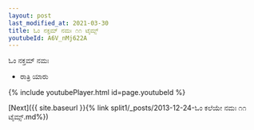 ```yaml
---
layout: post
last_modified_at: 2021-03-30
title: ಓಂ ನಕ್ತಮ್ ನಮಃ ೧೧ ಟೈಮ್ಸ್
youtubeId: A6V_nMj622A
---
```

 
 
 ಓಂ ನಕ್ತಮ್ ನಮಃ  
 
 -  ರಾತ್ರಿ ಯಾರು 
 
  
 
  
 
 
 
 
 
 


{% include youtubePlayer.html id=page.youtubeId %}
 
[Next]({{ site.baseurl }}{% link  split1/_posts/2013-12-24-ಓಂ ಕಲೆಯೇ ನಮಃ ೧೧ ಟೈಮ್ಸ್.md%})
 
